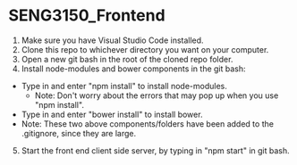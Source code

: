 # SENG3150_Frontend
1. Make sure you have Visual Studio Code installed.
2. Clone this repo to whichever directory you want on your computer.
3. Open a new git bash in the root of the cloned repo folder.
4. Install node-modules and bower components in the git bash:
  * Type in and enter "npm install" to install node-modules.
    * Note: Don't worry about the errors that may pop up when you use "npm install".
  * Type in and enter "bower install" to install bower.
  * Note: These two above components/folders have been added to the .gitignore, since they are large.	
5. Start the front end client side server, by typing in "npm start" in git bash.